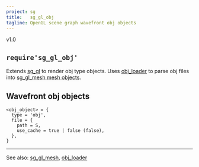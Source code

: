 ```yaml
---
project: sg
title:   sg_gl_obj
tagline: OpenGL scene graph wavefront obj objects
---
```


v1.0

## `require'sg_gl_obj'`

Extends [sg_gl](sg_gl.html) to render obj type objects. Uses [obj_loader](obj_loader.html)
to parse obj files into [sg_gl_mesh mesh objects](sg_gl_mesh.html).

## Wavefront obj objects

~~~{.lua}
<obj_object> = {
  type = 'obj',
  file = {
    path = S,
    use_cache = true | false (false),
  },
}
~~~

----
See also: [sg_gl_mesh](sg_gl_mesh.html), [obj_loader](obj_loader.html)

